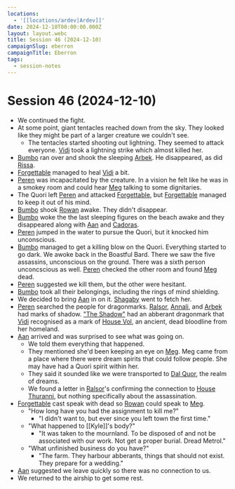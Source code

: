 ```yaml
---
locations:
  - '[[locations/ardev|Ardev]]'
date: 2024-12-10T00:00:00.000Z
layout: layout.webc
title: Session 46 (2024-12-10)
campaignSlug: eberron
campaignTitle: Eberron
tags:
  - session-notes
---
```

# Session 46 (2024-12-10)

- We continued the fight.
- At some point, giant tentacles reached down from the sky. They looked like they might be part of a larger creature we couldn't see.
	- The tentacles started shooting out lightning. They seemed to attack everyone. [Vidi](pcs/vidi-veni.md) took a lightning strike which almost killed her.
- [Bumbo](pcs/bumbo.md) ran over and shook the sleeping [Arbek](npcs/arbek.md). He disappeared, as did [Rissa](npcs/rissa-ddeneith.md).
- [Forgettable](pcs/forgettable.md) managed to heal [Vidi](pcs/vidi-veni.md) a bit.
- [Peren](pcs/peren-ngintaku.md) was incapacitated by the creature. In a vision he felt like he was in a smokey room and could hear [Meg](npcs/meg.md) talking to some dignitaries.
- The Quori left [Peren](pcs/peren-ngintaku.md) and attacked [Forgettable](pcs/forgettable.md), but [Forgettable](pcs/forgettable.md) managed to keep it out of his mind.
- [Bumbo](pcs/bumbo.md) shook [Rowan](pcs/thea.md) awake. They didn't disappear.
- [Bumbo](pcs/bumbo.md) woke the the last sleeping figures on the beach awake and they disappeared along with [Aan](npcs/aan-dphiarlan.md) and [Cadoras](npcs/cadoras.md).
- [Peren](pcs/peren-ngintaku.md) jumped in the water to pursue the Quori, but it knocked him unconscious.
- [Bumbo](pcs/bumbo.md) managed to get a killing blow on the Quori. Everything started to go dark. We awoke back in the Boastful Bard. There we saw the five assassins, unconscious on the ground. There was a sixth person unconcscious as well. [Peren](pcs/peren-ngintaku.md) checked the other room and found [Meg](npcs/meg.md) dead.
- [Peren](pcs/peren-ngintaku.md) suggested we kill them, but the other were hesitant.
- [Bumbo](pcs/bumbo.md) took all their belongings, including the rings of mind shielding.
- We decided to bring [Aan](npcs/aan-dphiarlan.md) in on it. [Shagaby](pcs/shagaby.md) went to fetch her.
- [Peren](pcs/peren-ngintaku.md) searched the people for dragonmarks. [Ralsor](npcs/ralsor.md), [Annali](npcs/annali.md), and [Arbek](npcs/arbek.md) had marks of shadow. ["The Shadow"](npcs/the-shadow.md) had an abberant dragonmark that [Vidi](pcs/vidi-veni.md) recognised as a mark of [House Vol](other/house-vol.md), an ancient, dead bloodline from her homeland.
- [Aan](npcs/aan-dphiarlan.md) arrived and was surprised to see what was going on.
	- We told them everything that happened.
	- They mentioned she'd been keeping an eye on [Meg](npcs/meg.md). Meg came from a place where there were dream spirits that could follow people. She may have had a Quori spirit within her.
	- They said it sounded like we were transported to [Dal Quor](locations/dal-quor.md), the realm of dreams.
	- We found a letter in [Ralsor](npcs/ralsor.md)'s confirming the connection to [House Thuranni](other/house-thuranni.md), but nothing specifically about the assassination.
- [Forgettable](pcs/forgettable.md) cast speak with dead so [Rowan](pcs/thea.md) could speak to [Meg](npcs/meg.md).
	- "How long have you had the assignment to kill me?"
		- "I didn't want to, but ever since you left town the first time."
	- "What happened to [[Kyle]]'s body?"
		- "It was taken to the mournland. To be disposed of and not be associated with our work. Not get a proper burial. Dread Metrol."
	- "What unfinished business do you have?"
		- "The farm. They harbour abberants, things that should not exist. They prepare for a wedding."
- [Aan](npcs/aan-dphiarlan.md) suggested we leave quickly so there was no connection to us.
- We returned to the airship to get some rest.
